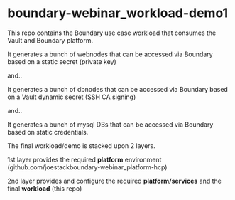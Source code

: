 # boundary-webinar_workload-demo1

This repo contains the Boundary use case workload that consumes the Vault and Boundary platform.

It generates a bunch of webnodes that can be accessed via Boundary based on a static secret (private key)

and..

It generates a bunch of dbnodes that can be accessed via Boundary based on a Vault dynamic secret (SSH CA signing) 

and..

It generates a bunch of mysql DBs that can be accessed via Boundary based on static credentials.


The final workload/demo is stacked upon 2 layers.

1st layer provides the required **platform** environment (github.com/joestackboundary-webinar_platform-hcp)

2nd layer provides and configure the required **platform/services** and the final **workload** (this repo)
